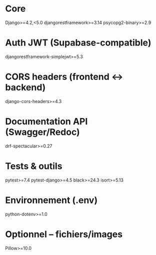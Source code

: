 # Core
Django>=4.2,<5.0
djangorestframework>=3.14
psycopg2-binary>=2.9

# Auth JWT (Supabase-compatible)
djangorestframework-simplejwt>=5.3

# CORS headers (frontend ↔ backend)
django-cors-headers>=4.3

# Documentation API (Swagger/Redoc)
drf-spectacular>=0.27

# Tests & outils
pytest>=7.4
pytest-django>=4.5
black>=24.3
isort>=5.13

# Environnement (.env)
python-dotenv>=1.0

# Optionnel – fichiers/images
Pillow>=10.0
